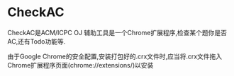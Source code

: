 CheckAC
=======

CheckAC是ACM/ICPC OJ 辅助工具是一个Chrome扩展程序,检查某个题你是否AC,还有Todo功能等.

由于Google Chrome的安全配置,安装打包好的.crx文件时,应当将.crx文件拖入Chrome扩展程序页面(chrome://extensions/)以安装
